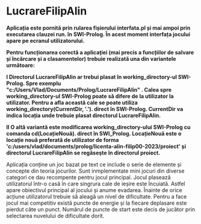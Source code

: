# LucrareFilipAlin

**Aplicația este pornită prin rularea fișierului interfata.pl și mai ampoi prin executarea clauzei run. în   SWI-Prolog. În acest moment interfața jocului apare pe ecranul utilizatorului.**

**Pentru funcționarea corectă a aplicației (mai precis a funcțiilor de salvare și încărcare și a clasamentelor) trebuie realizată una din variantele următoare:**

**I Directorul LucrareFilipAlin ar trebui plasat în working_directory-ul SWI-Prolog. Spre exemplu "c:/Users/Vlad/Documents/Prolog/LucrareFilipAlin" . Calea spre  working_directory-ul SWI-Prolog poate să difere de la utilizator la utilizator. Pentru a afla această cale se poate utiliza working_directory(CurrentDir, '.'). direct în SWI-Prolog. CurrentDir va indica locația unde trebuie plasat directorul LucrareFilipAlin.**

**II O altă variantă este modificarea working_directory-ului SWI-Prolog cu comanda cd(LocațieNouă). direct în SWI_Prolog. LocațieNouă este o locație nouă preferată de utilizator de forma 'c:/users/vlad/documents/prolog/licenta-alin-filip00-2023/proiect' și directorul LucrareFilipAlin se regăsește în directorul proiect.**

Aplicația conține un joc bazat pe text ce include o serie de elemente și concepte din teoria jocurilor.
Sunt inmplementate mini jocuri din diverse categori ce dau recompente pentru jocul principal. 
Jocul plasează utilizatorul într-o casă în care singrura cale de ieșire este încuiată.
Astfel apare obiectivul principal al jocului și anume evadarea.
Înainte de orice acțiune utilizatorul trebuie să aleagă un nivel de dificultate.
Pentru a face jocul mai competitiv există puncte de energie și la fiecare deplasare este pierdut câte un punct. Numărul de puncte de start este decis de jucător prin selectarea nuvelului de dificultate dorit. 